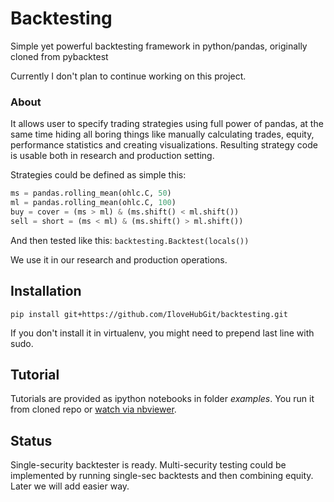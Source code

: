 # Backtesting
Simple yet powerful backtesting framework in python/pandas, originally cloned from pybacktest

Currently I don't plan to continue working on this project.

### About
It allows user to specify trading strategies using full power of pandas, at the same time hiding all boring things like manually calculating trades, equity, performance statistics and creating visualizations. Resulting strategy code is usable both in research and production setting.

Strategies could be defined as simple this:
```python
ms = pandas.rolling_mean(ohlc.C, 50)
ml = pandas.rolling_mean(ohlc.C, 100)
buy = cover = (ms > ml) & (ms.shift() < ml.shift())
sell = short = (ms < ml) & (ms.shift() > ml.shift())
```

And then tested like this:
`backtesting.Backtest(locals())`

We use it in our research and production operations.

## Installation
```
pip install git+https://github.com/IloveHubGit/backtesting.git
```
If you don't install it in virtualenv, you might need to prepend last line with sudo.

## Tutorial
Tutorials are provided as ipython notebooks in folder *examples*. You run it from cloned repo or [watch via nbviewer](http://nbviewer.ipython.org/urls/raw.github.com/ematvey/pybacktest/master/examples/tutorial.ipynb).

## Status
Single-security backtester is ready. Multi-security testing could be implemented by running single-sec backtests and then combining equity. Later we will add easier way.
